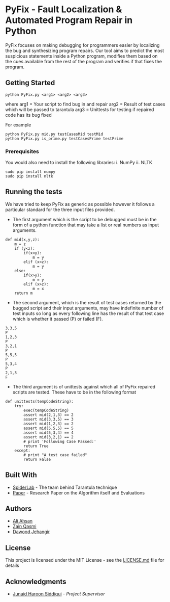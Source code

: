 # PyFix - Fault Localization & Automated Program Repair in Python

PyFix focuses on making debugging for programmers easier by localizing the bug and synthesizing program repairs. Our tool aims to predict the most suspicious statements inside a Python program, modifies them based on the cues available from the rest of the program and verifies if that fixes the program.

## Getting Started

```
python PyFix.py <arg1> <arg2> <arg3>
```
where
arg1 = Your script to find bug in and repair
arg2 = Result of test cases which will be passed to tarantula
arg3 = Unittests for testing if repaired code has its bug fixed

For example
```
python PyFix.py mid.py testCasesMid testMid
python PyFix.py is_prime.py testCasesPrime testPrime
```

### Prerequisites

You would also need to install the following libraries:
i. NumPy
ii. NLTK


```
sudo pip install numpy
sudo pip install nltk
```

## Running the tests

We have tried to keep PyFix as generic as possible however it follows a particular standard for the three input files provided.

* The first argument which is the script to be debugged must be in the form of a python function that may take a list or real numbers as input arguments.

```
def mid(x,y,z):
    m = z
    if (y<z):
        if(x<y):
            m = y
        elif (x<z):
            m = y
    else:
        if(x>y):
            m = y
        elif (x>z):
            m = x
    return m
```

* The second argument, which is the result of test cases returned by the bugged script and their input arguments, may have indefinite number of test inputs so long as every following line has the result of that test case which is whether it passed (P) or failed (F).

```
3,3,5
P
1,2,3
P
3,2,1
P
5,5,5
P
5,3,4
P
2,1,3
F
```

* The third argument is of unittests against which all of PyFix repaired scripts are tested. These have to be in the following format

```
def unittests(tempCodeString):
    try:
        exec(tempCodeString)
        assert mid(2,1,3) == 2
        assert mid(3,3,5) == 3
        assert mid(1,2,3) == 2
        assert mid(5,5,5) == 5
        assert mid(5,3,4) == 4
        assert mid(3,2,1) == 2
        # print 'Following Case Passed:'
        return True
    except:
        # print "A test case failed"
        return False
```

## Built With

* [SpiderLab](http://spideruci.org/fault-localization/) - The team behind Tarantula technique
* [Paper](http://spideruci.org/papers/jones05.pdf) - Research Paper on the Algorithm itself and Evaluations



## Authors

* [Ali Ahsan](https://github.com/aliahsan07)
* [Zain Qasmi](https://github.com/ZainQasmi)
* [Dawood Jehangir](https://github.com/dawood-jehangir)

## License

This project is licensed under the MIT License - see the [LICENSE.md](LICENSE.md) file for details


## Acknowledgments

* [Junaid Haroon Siddiqui](https://github.com/jsiddiqui) - *Project Supervisor*